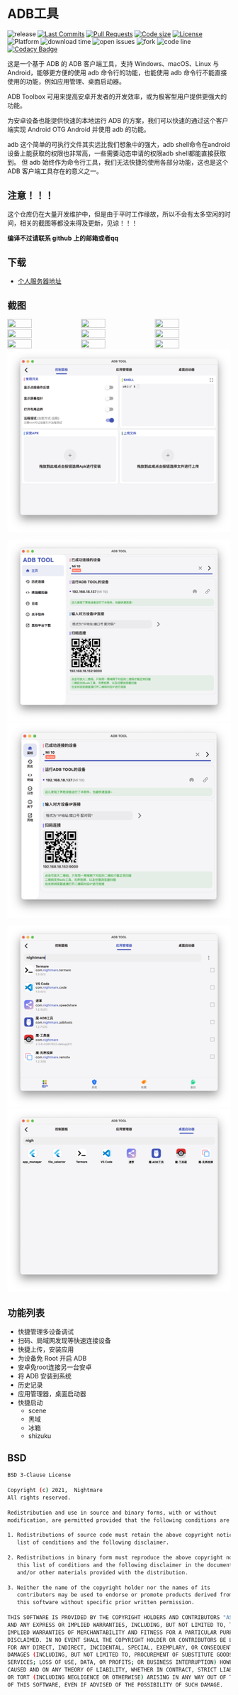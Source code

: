 # ADB工具

![release](https://img.shields.io/github/v/release/nightmare-space/adb_tool) 
[![Last Commits](https://img.shields.io/github/last-commit/nightmare-space/adb_tool?logo=git&logoColor=white)](https://github.com/nightmare-space/adb_tool/commits/master)
[![Pull Requests](https://img.shields.io/github/issues-pr/nightmare-space/adb_tool?logo=github&logoColor=white)](https://github.com/nightmare-space/adb_tool/pulls)
[![Code size](https://img.shields.io/github/languages/code-size/nightmare-space/adb_tool?logo=github&logoColor=white)](https://github.com/nightmare-space/adb_tool)
[![License](https://img.shields.io/github/license/nightmare-space/adb_tool?logo=open-source-initiative&logoColor=green)](https://github.com/nightmare-space/adb_tool/blob/master/LICENSE)
 ![Platform](https://img.shields.io/badge/support%20platform-android%20%7C%20web%20%7C%20windows%20%7C%20macos%20%7C%20linux-green) ![download time](https://img.shields.io/github/downloads/nightmare-space/adb_tool/total) ![open issues](https://img.shields.io/github/issues/nightmare-space/adb_tool) ![fork](https://img.shields.io/github/forks/nightmare-space/adb_tool?style=social) ![code line](https://img.shields.io/tokei/lines/github/nightmare-space/adb_tool) [![Codacy Badge](https://api.codacy.com/project/badge/Grade/f969750dc4aa424ead664219ddcf321d)](https://app.codacy.com/gh/nightmare-space/adb_tool?utm_source=github.com&utm_medium=referral&utm_content=nightmare-space/adb_tool&utm_campaign=Badge_Grade)
 
这是一个基于 ADB 的 ADB 客户端工具，支持 Windows、macOS、Linux 与 Android，能够更方便的使用 adb 命令行的功能，也能使用 adb 命令行不能直接使用的功能，例如应用管理、桌面启动器。

ADB Toolbox 可用来提高安卓开发者的开发效率，或为极客型用户提供更强大的功能。

为安卓设备也能提供快速的本地运行 ADB 的方案，我们可以快速的通过这个客户端实现 Android OTG Android 并使用 adb 的功能。

adb 这个简单的可执行文件其实远比我们想象中的强大，adb shell命令在android设备上能获取的权限也非常高，一些需要动态申请的权限adb shell都能直接获取到。
但 adb 始终作为命令行工具，我们无法快捷的使用各部分功能，这也是这个 ADB 客户端工具存在的意义之一。

## 注意！！！

这个仓库仍在大量开发维护中，但是由于平时工作缘故，所以不会有太多空闲的时间，相关的截图等都没来得及更新，见谅！！！

**编译不过请联系 github 上的邮箱或者qq**

## 下载
- [个人服务器地址](http://nightmare.fun/YanTool/resources/ADBTool/?C=N;O=A)

## 截图
<img src="https://raw.githubusercontent.com/nightmare-space/adb_tool/main/screenshot/connect.jpg" width="33%" height="33%" /><img src="https://raw.githubusercontent.com/nightmare-space/adb_tool/main/screenshot/debug.jpg" width="33%" height="33%" /><img src="https://raw.githubusercontent.com/nightmare-space/adb_tool/main/screenshot/dashboard.jpg" width="33%" height="33%" />
<img src="https://raw.githubusercontent.com/nightmare-space/adb_tool/main/screenshot/app_manager.jpg" width="33%" height="33%" /><img src="https://raw.githubusercontent.com/nightmare-space/adb_tool/main/screenshot/history.jpg" width="33%" height="33%" /><img src="https://raw.githubusercontent.com/nightmare-space/adb_tool/main/screenshot/intl.jpg" width="33%" height="33%" />
<img src="https://raw.githubusercontent.com/nightmare-space/adb_tool/main/screenshot/launcher.jpg" width="33%" height="33%" /><img src="https://raw.githubusercontent.com/nightmare-space/adb_tool/main/screenshot/root.jpg" width="33%" height="33%" /><img src="https://raw.githubusercontent.com/nightmare-space/adb_tool/main/screenshot/theme.jpg" width="33%" height="33%" />
<img src="screenshot/adb_dashboard.png"/> 

<img src="screenshot/adb_desktop.png" width="100%" height="100%" /> <img src="screenshot/adb_pad.png" width="100%" height="100%" />

<img src="screenshot/adb_app.png" width="100%" height="100%" /> <img src="screenshot/adb_launcher.png" width="100%" height="100%" /> 

## 功能列表

- 快捷管理多设备调试
- 扫码、局域网发现等快速连接设备
- 快捷上传，安装应用
- 为设备免 Root 开启 ADB
- 安卓免root连接另一台安卓
- 将 ADB 安装到系统
- 历史记录
- 应用管理器，桌面启动器
- 快捷启动
   - scene
   - 黑域
   - 冰箱
   - shizuku

## BSD

```sh
BSD 3-Clause License

Copyright (c) 2021,  Nightmare
All rights reserved.

Redistribution and use in source and binary forms, with or without
modification, are permitted provided that the following conditions are met:

1. Redistributions of source code must retain the above copyright notice, this
   list of conditions and the following disclaimer.

2. Redistributions in binary form must reproduce the above copyright notice,
   this list of conditions and the following disclaimer in the documentation
   and/or other materials provided with the distribution.

3. Neither the name of the copyright holder nor the names of its
   contributors may be used to endorse or promote products derived from
   this software without specific prior written permission.

THIS SOFTWARE IS PROVIDED BY THE COPYRIGHT HOLDERS AND CONTRIBUTORS "AS IS"
AND ANY EXPRESS OR IMPLIED WARRANTIES, INCLUDING, BUT NOT LIMITED TO, THE
IMPLIED WARRANTIES OF MERCHANTABILITY AND FITNESS FOR A PARTICULAR PURPOSE ARE
DISCLAIMED. IN NO EVENT SHALL THE COPYRIGHT HOLDER OR CONTRIBUTORS BE LIABLE
FOR ANY DIRECT, INDIRECT, INCIDENTAL, SPECIAL, EXEMPLARY, OR CONSEQUENTIAL
DAMAGES (INCLUDING, BUT NOT LIMITED TO, PROCUREMENT OF SUBSTITUTE GOODS OR
SERVICES; LOSS OF USE, DATA, OR PROFITS; OR BUSINESS INTERRUPTION) HOWEVER
CAUSED AND ON ANY THEORY OF LIABILITY, WHETHER IN CONTRACT, STRICT LIABILITY,
OR TORT (INCLUDING NEGLIGENCE OR OTHERWISE) ARISING IN ANY WAY OUT OF THE USE
OF THIS SOFTWARE, EVEN IF ADVISED OF THE POSSIBILITY OF SUCH DAMAGE.

```